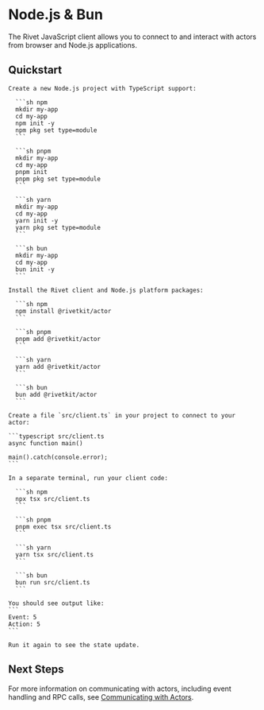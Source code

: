 # Node.js & Bun

The Rivet JavaScript client allows you to connect to and interact with actors from browser and Node.js applications.

## Quickstart

    Create a new Node.js project with TypeScript support:

      ```sh npm
      mkdir my-app
      cd my-app
      npm init -y
      npm pkg set type=module
      ```
      
      ```sh pnpm
      mkdir my-app
      cd my-app
      pnpm init
      pnpm pkg set type=module
      ```
      
      ```sh yarn
      mkdir my-app
      cd my-app
      yarn init -y
      yarn pkg set type=module
      ```
      
      ```sh bun
      mkdir my-app
      cd my-app
      bun init -y
      ```

    Install the Rivet client and Node.js platform packages:

      ```sh npm
      npm install @rivetkit/actor
      ```
      
      ```sh pnpm
      pnpm add @rivetkit/actor
      ```
      
      ```sh yarn
      yarn add @rivetkit/actor
      ```
      
      ```sh bun
      bun add @rivetkit/actor
      ```

    Create a file `src/client.ts` in your project to connect to your actor:

    ```typescript src/client.ts
    async function main() 

    main().catch(console.error);
    ```

    In a separate terminal, run your client code:

      ```sh npm
      npx tsx src/client.ts
      ```
      
      ```sh pnpm
      pnpm exec tsx src/client.ts
      ```
      
      ```sh yarn
      yarn tsx src/client.ts
      ```
      
      ```sh bun
      bun run src/client.ts
      ```

    You should see output like:
    ```
    Event: 5
    Action: 5
    ```

    Run it again to see the state update.

## Next Steps

For more information on communicating with actors, including event handling and RPC calls, see [Communicating with Actors](/docs/actors/communicating-between-actors).